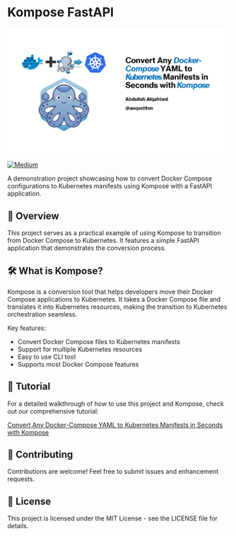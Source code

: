 # Kompose FastAPI

![Kompose FastAPI](./assets/profile.png)

[![Medium](https://img.shields.io/badge/Medium-Follow%20Tutorial-black?style=for-the-badge&logo=medium)](https://anqorithm.medium.com/convert-any-docker-compose-yaml-to-kubernetes-manifests-in-seconds-with-kompose-eeb97323d7f8)

A demonstration project showcasing how to convert Docker Compose configurations to Kubernetes manifests using Kompose with a FastAPI application.

## 🚀 Overview

This project serves as a practical example of using Kompose to transition from Docker Compose to Kubernetes. It features a simple FastAPI application that demonstrates the conversion process.

## 🛠 What is Kompose?

Kompose is a conversion tool that helps developers move their Docker Compose applications to Kubernetes. It takes a Docker Compose file and translates it into Kubernetes resources, making the transition to Kubernetes orchestration seamless.

Key features:
- Convert Docker Compose files to Kubernetes manifests
- Support for multiple Kubernetes resources
- Easy to use CLI tool
- Supports most Docker Compose features

## 📖 Tutorial

For a detailed walkthrough of how to use this project and Kompose, check out our comprehensive tutorial:

[Convert Any Docker-Compose YAML to Kubernetes Manifests in Seconds with Kompose](https://anqorithm.medium.com/convert-any-docker-compose-yaml-to-kubernetes-manifests-in-seconds-with-kompose-eeb97323d7f8)

## 🤝 Contributing

Contributions are welcome! Feel free to submit issues and enhancement requests.

## 📝 License

This project is licensed under the MIT License - see the LICENSE file for details.
